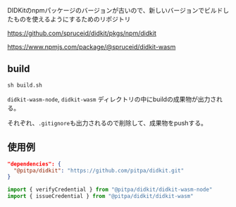 DIDKitのnpmパッケージのバージョンが古いので、新しいバージョンでビルドしたものを使えるようにするためのリポジトリ

https://github.com/spruceid/didkit/pkgs/npm/didkit

https://www.npmjs.com/package/@spruceid/didkit-wasm

## build
```
sh build.sh
```
`didkit-wasm-node`, `didkit-wasm` ディレクトリの中にbuildの成果物が出力される。

それぞれ、`.gitignore`も出力されるので削除して、成果物をpushする。

## 使用例
```json
"dependencies": {
  "@pitpa/didkit": "https://github.com/pitpa/didkit.git"
}
```

```js
import { verifyCredential } from "@pitpa/didkit/didkit-wasm-node"
import { issueCredential } from "@pitpa/didkit/didkit-wasm"
```
